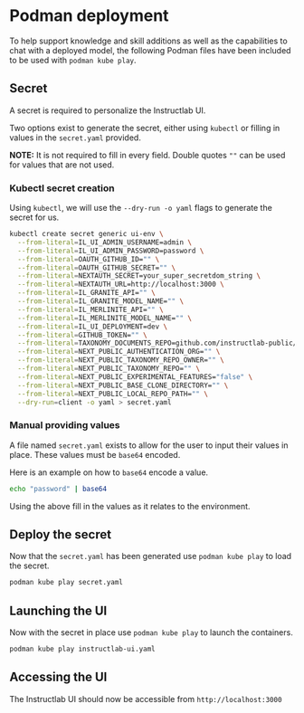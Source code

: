 # Podman deployment

To help support knowledge and skill additions as well as the capabilities to chat with a deployed model, the following Podman files have been included to be used with `podman kube play`.

## Secret

A secret is required to personalize the Instructlab UI.

Two options exist to generate the secret, either using `kubectl` or filling in values in the `secret.yaml` provided.

**NOTE:** It is not required to fill in every field. Double quotes `""` can be used for values that are not used.

### Kubectl secret creation

Using `kubectl`, we will use the `--dry-run -o yaml` flags to generate the secret for us.

```bash
kubectl create secret generic ui-env \
  --from-literal=IL_UI_ADMIN_USERNAME=admin \
  --from-literal=IL_UI_ADMIN_PASSWORD=password \
  --from-literal=OAUTH_GITHUB_ID="" \
  --from-literal=OAUTH_GITHUB_SECRET="" \
  --from-literal=NEXTAUTH_SECRET=your_super_secretdom_string \
  --from-literal=NEXTAUTH_URL=http://localhost:3000 \
  --from-literal=IL_GRANITE_API="" \
  --from-literal=IL_GRANITE_MODEL_NAME="" \
  --from-literal=IL_MERLINITE_API="" \
  --from-literal=IL_MERLINITE_MODEL_NAME="" \
  --from-literal=IL_UI_DEPLOYMENT=dev \
  --from-literal=GITHUB_TOKEN="" \
  --from-literal=TAXONOMY_DOCUMENTS_REPO=github.com/instructlab-public/taxonomy-knowledge-docs \
  --from-literal=NEXT_PUBLIC_AUTHENTICATION_ORG="" \
  --from-literal=NEXT_PUBLIC_TAXONOMY_REPO_OWNER="" \
  --from-literal=NEXT_PUBLIC_TAXONOMY_REPO="" \
  --from-literal=NEXT_PUBLIC_EXPERIMENTAL_FEATURES="false" \
  --from-literal=NEXT_PUBLIC_BASE_CLONE_DIRECTORY="" \
  --from-literal=NEXT_PUBLIC_LOCAL_REPO_PATH="" \
  --dry-run=client -o yaml > secret.yaml
```

### Manual providing values

A file named `secret.yaml` exists to allow for the user to input their values in place. These values must be `base64` encoded.

Here is an example on how to `base64` encode a value.

```bash
echo "password" | base64
```

Using the above fill in the values as it relates to the environment.

## Deploy the secret

Now that the `secret.yaml` has been generated use `podman kube play` to load the secret.

```bash
podman kube play secret.yaml
```

## Launching the UI

Now with the secret in place use `podman kube play` to launch the containers.

```bash
podman kube play instructlab-ui.yaml
```

## Accessing the UI

The Instructlab UI should now be accessible from `http://localhost:3000`
